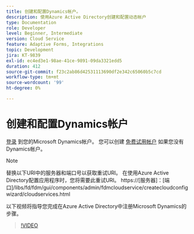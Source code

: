 ```yaml
---
title: 创建和配置Dynamics帐户。
description: 使用Azure Active Directory创建和配置动态帐户
type: Documentation
role: Developer
level: Beginner, Intermediate
version: Cloud Service
feature: Adaptive Forms, Integrations
topic: Development
jira: KT-9839
exl-id: ec4ed3e1-98ae-41ce-9891-09da3321edd5
duration: 412
source-git-commit: f23c2ab86d42531113690df2e342c65060b5c7cd
workflow-type: tm+mt
source-wordcount: '99'
ht-degree: 0%

---
```


# 创建和配置Dynamics帐户

[登录](https://dynamics.microsoft.com/en-us/) 到您的Microsoft Dynamics帐户。 您可以创建 [免费试用帐户](https://dynamics.microsoft.com/en-us/dynamics-365-free-trial/) 如果您没有Dynamics帐户。

>[!NOTE]
>替换以下URI中的服务器和端口号以获取重试URI。 在使用Azure Active Directory配置应用程序时，您将需要此重试URI。
>https://[服务器]：[端口]/libs/fd/fdm/gui/components/admin/fdmcloudservice/createcloudconfigwizard/cloudservices.html

以下视频将指导您完成在Azure Active Directory中注册Microsoft Dynamics的步骤。

>[!VIDEO](https://video.tv.adobe.com/v/340743?quality=12&learn=on)
